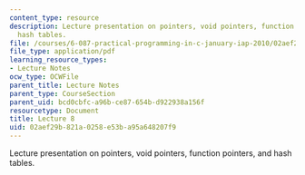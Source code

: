 ```yaml
---
content_type: resource
description: Lecture presentation on pointers, void pointers, function pointers, and
  hash tables.
file: /courses/6-087-practical-programming-in-c-january-iap-2010/02aef29b821a0258e53ba95a648207f9_MIT6_087IAP10_lec08.pdf
file_type: application/pdf
learning_resource_types:
- Lecture Notes
ocw_type: OCWFile
parent_title: Lecture Notes
parent_type: CourseSection
parent_uid: bcd0cbfc-a96b-ce87-654b-d922938a156f
resourcetype: Document
title: Lecture 8
uid: 02aef29b-821a-0258-e53b-a95a648207f9
---
```

Lecture presentation on pointers, void pointers, function pointers, and hash tables.

